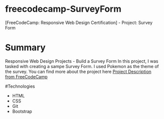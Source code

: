 # freecodecamp-SurveyForm
[FreeCodeCamp: Responsive Web Design Certification] - Project: Survey Form

# Summary
Responsive Web Design Projects - Build a Survey Form 
In this project, I was tasked with creating a sampe Survey Form. I used Pokemon as the theme of the survey. You can find more about the project here [Project Description from FreeCodeCamp](https://learn.freecodecamp.org/responsive-web-design/responsive-web-design-projects/build-a-survey-form)

#Technologies
- HTML
- CSS
- Git
- Bootstrap
